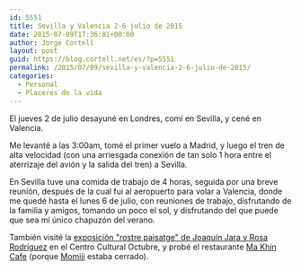 ```yaml
---
id: 5551
title: Sevilla y Valencia 2-6 julio de 2015
date: 2015-07-09T17:36:01+00:00
author: Jorge Cortell
layout: post
guid: https://blog.cortell.net/es/?p=5551
permalink: /2015/07/09/sevilla-y-valencia-2-6-julio-de-2015/
categories:
  - Personal
  - Placeres de la vida
---
```

El jueves 2 de julio desayuné en Londres, comí en Sevilla, y cené en Valencia. 

Me levanté a las 3:00am, tomé el primer vuelo a Madrid, y luego el tren de alta velocidad (con una arriesgada conexión de tan solo 1 hora entre el aterrizaje del avión y la salida del tren) a Sevilla.

En Sevilla tuve una comida de trabajo de 4 horas, seguida por una breve reunión, después de la cual fui al aeropuerto para volar a Valencia, donde me quedé hasta el lunes 6 de julio, con reuniones de trabajo, disfrutando de la familia y amigos, tomando un poco el sol, y disfrutando del que puede que sea mi único chapuzón del verano.

También visité la <a href="https://www.octubre.cat/activ_fitxa.php?id_activitat=2339" target="_blank">exposición "rostre paisatge" de Joaquín Jara y Rosa Rodríguez</a> en el Centro Cultural Octubre, y probé el restaurante <a href="https://www.makhincafe.com/" target="_blank">Ma Khin Cafe</a> (porque <a href="https://momijicocina.es/" target="_blank">Momiji</a> estaba cerrado).